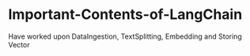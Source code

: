 # Important-Contents-of-LangChain
Have worked upon DataIngestion, TextSplitting, Embedding and Storing Vector
